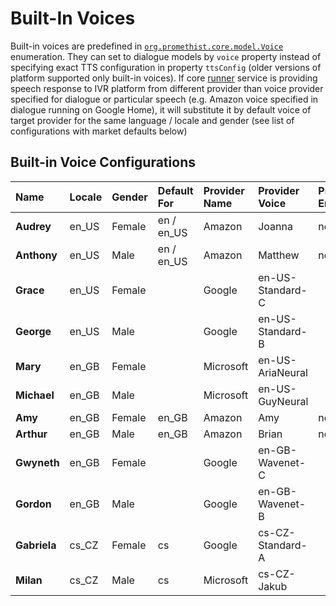 # Built-In Voices

Built-in voices are predefined in [`org.promethist.core.model.Voice`](https://github.com/PromethistAI/core/blob/master/lib/src/main/kotlin/org/promethist/core/model/Voice.kt) enumeration. They can set to dialogue models by `voice` property instead of specifying exact TTS configuration in property `ttsConfig` \(older versions of platform supported only built-in voices\). If core [runner](../core-services/runner.md) service is providing speech response to IVR platform from different provider than voice provider specified for dialogue or particular speech \(e.g. Amazon voice specified in dialogue running on Google Home\), it will substitute it by default voice of target provider for the same language / locale and gender \(see list of configurations with market defaults below\)

## Built-in Voice Configurations

| Name | Locale | Gender | Default For | Provider Name | Provider Voice | Provider Engine |
| :--- | :--- | :--- | :--- | :--- | :--- | :--- |
| **Audrey** | en\_US | Female | en / en\_US | Amazon | Joanna | neural |
| **Anthony** | en\_US | Male | en / en\_US | Amazon | Matthew | neural |
| **Grace** | en\_US | Female |  | Google | en-US-Standard-C |  |
| **George** | en\_US | Male |  | Google | en-US-Standard-B |  |
| **Mary** | en\_GB | Female |  | Microsoft | en-US-AriaNeural |  |
| **Michael** | en\_GB | Male |  | Microsoft | en-US-GuyNeural |  |
| **Amy** | en\_GB | Female | en\_GB | Amazon | Amy | neural |
| **Arthur** | en\_GB | Male | en\_GB | Amazon | Brian | neural |
| **Gwyneth** | en\_GB | Female |  | Google | en-GB-Wavenet-C |  |
| **Gordon** | en\_GB | Male |  | Google | en-GB-Wavenet-B |  |
| **Gabriela** | cs\_CZ | Female | cs | Google | cs-CZ-Standard-A |  |
| **Milan** | cs\_CZ | Male | cs | Microsoft | cs-CZ-Jakub |  |

